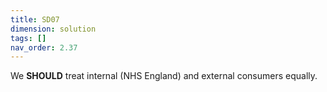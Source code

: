 ```yaml
---
title: SD07
dimension: solution
tags: []
nav_order: 2.37
---
```


We **SHOULD** treat internal (NHS England) and external consumers equally. 